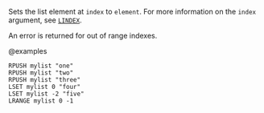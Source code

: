 Sets the list element at `index` to `element`.
For more information on the `index` argument, see [`LINDEX`](./lindex).

An error is returned for out of range indexes.

@examples

```cli
RPUSH mylist "one"
RPUSH mylist "two"
RPUSH mylist "three"
LSET mylist 0 "four"
LSET mylist -2 "five"
LRANGE mylist 0 -1
```

